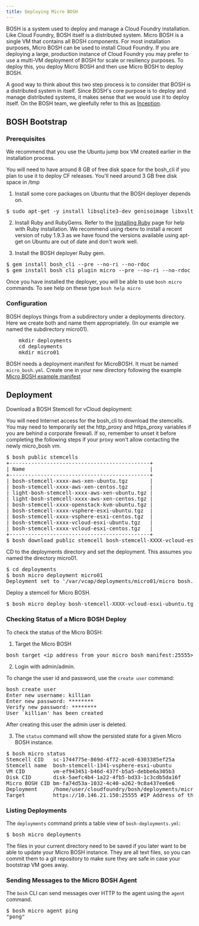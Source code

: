 ```yaml
---
title: Deploying Micro BOSH
---
```


BOSH is a system used to deploy and manage a Cloud Foundry installation. Like Cloud Foundry, BOSH itself is a distributed system. Micro BOSH is a single VM that contains all BOSH components. For most installation purposes, Micro BOSH can be used to install Cloud Foundry.
If you are deploying a large, production instance of Cloud Foundry you may prefer to use a multi-VM deployment of BOSH for scale or resiliency purposes. To deploy this, you deploy Micro BOSH and then use Micro BOSH to deploy BOSH.

A good way to think about this two step process is to consider that BOSH is a
distributed system in itself.
Since BOSH's core purpose is to deploy and manage distributed systems, it makes
sense that we would use it to deploy itself.
On the BOSH team, we gleefully refer to this as [Inception](http://en.wikipedia.org/wiki/Inception).


## <a id="bootstrap"></a>BOSH Bootstrap ##

### <a id="prerequisites"></a>Prerequisites ###

We recommend that you use the Ubuntu jump box VM created earlier in the installation process.

You will need to have around 8 GB of free disk space for the bosh_cli if you plan to use it to deploy CF releases.
You'll need around 3 GB free disk space in /tmp

1. Install some core packages on Ubuntu  that the BOSH deployer depends on.

<pre class="terminal">
$ sudo apt-get -y install libsqlite3-dev genisoimage libxslt-dev libxml2-dev
</pre>

2. Install Ruby and RubyGems. Refer to the [Installing Ruby](/docs/common/install_ruby.html) page for help with Ruby installation. We recommend using rbenv to install a recent version of ruby 1.9.3 as we have found the versions available using apt-get on Ubuntu are out of date and don't work well.

3. Install the BOSH deployer Ruby gem.

<pre class="terminal">
$ gem install bosh_cli --pre --no-ri --no-rdoc
$ gem install bosh_cli_plugin_micro --pre --no-ri --no-rdoc
</pre>

Once you have installed the deployer, you will be able to use `bosh micro`
commands.
To see help on these type `bosh help micro`

### <a id="config"></a>Configuration ###

BOSH deploys things from a subdirectory under a deployments directory.
Here we create both and name them appropriately. (In our example we named the subdirectory micro01).

<pre class="terminal">
	mkdir deployments
	cd deployments
	mkdir micro01
</pre>

BOSH needs a deployment manifest for MicroBOSH.
It must be named `micro_bosh.yml`.
Create one in your new directory following the example [Micro BOSH example manifest](micro-bosh-example-manifest.html)

## <a id="deploy"></a>Deployment ##

Download a BOSH Stemcell for vCloud deployment:

You will need Internet access for the bosh\_cli to download the stemcells.
You may need to temporarily set the http\_proxy and https\_proxy variables if
you are behind a corporate firewall.
If so, remember to unset it before completing the following steps if your proxy
won't allow contacting the newly micro_bosh vm.

<pre class="terminal">
$ bosh public stemcells
+---------------------------------------------+
| Name                                        |
+---------------------------------------------+
| bosh-stemcell-xxxx-aws-xen-ubuntu.tgz       |
| bosh-stemcell-xxxx-aws-xen-centos.tgz       |
| light-bosh-stemcell-xxxx-aws-xen-ubuntu.tgz |
| light-bosh-stemcell-xxxx-aws-xen-centos.tgz |
| bosh-stemcell-xxxx-openstack-kvm-ubuntu.tgz |
| bosh-stemcell-xxxx-vsphere-esxi-ubuntu.tgz  |
| bosh-stemcell-xxxx-vsphere-esxi-centos.tgz  |
| bosh-stemcell-xxxx-vcloud-esxi-ubuntu.tgz   |
| bosh-stemcell-xxxx-vcloud-esxi-centos.tgz   |
+---------------------------------------------+
$ bosh download public stemcell bosh-stemcell-XXXX-vcloud-esxi-ubuntu.tgz
</pre>

CD to the deployments directory and set the deployment.
This assumes you named the directory micro01.

<pre class="terminal">
$ cd deployments
$ bosh micro deployment micro01
Deployment set to '/var/vcap/deployments/micro01/micro_bosh.yml'
</pre>

Deploy a stemcell for Micro BOSH.

<pre class="terminal">
$ bosh micro deploy bosh-stemcell-XXXX-vcloud-esxi-ubuntu.tgz
</pre>


### <a id="verify"></a>Checking Status of a Micro BOSH Deploy ###

To check the status of the Micro BOSH:

1. Target the Micro BOSH

<pre class="terminal">
bosh target &lt;ip_address_from_your_micro_bosh_manifest:25555&gt;
</pre>

2. Login with admin/admin.

To change the user id and password, use the `create user` command:

<pre class="terminal">
bosh create user
Enter new username: killian
Enter new password: ********
Verify new password: ********
User `killian' has been created
</pre>

After creating this user the admin user is deleted.

3. The `status` command will show the persisted state for a given Micro BOSH
instance.

<pre class="terminal">
$ bosh micro status
Stemcell CID   sc-1744775e-869d-4f72-ace0-6303385ef25a
Stemcell name  bosh-stemcell-1341-vsphere-esxi-ubuntu
VM CID         vm-ef943451-b46d-437f-b5a5-debbe6a305b3
Disk CID       disk-5aefc4b4-1a22-4fb5-bd33-1c3cdb5da16f
Micro BOSH CID bm-fa74d53a-1032-4c40-a262-9c8a437ee6e6
Deployment     /home/user/cloudfoundry/bosh/deployments/micro_bosh/micro_bosh.yml
Target         https://10.146.21.150:25555 #IP Address of the Director
</pre>

### <a id="listing"></a>Listing Deployments ###

The `deployments` command prints a table view of `bosh-deployments.yml`:

<pre class="terminal">
$ bosh micro deployments
</pre>

The files in your current directory need to be saved if you later want to be
able to update your Micro BOSH instance.
They are all text files, so you can commit them to a git repository to make
sure they are safe in case your bootstrap VM goes away.


### <a id="send-message"></a>Sending Messages to the Micro BOSH Agent ###

The `bosh` CLI can send messages over HTTP to the agent using the `agent`
command.

<pre class="terminal">
$ bosh micro agent ping
"pong"
</pre>

